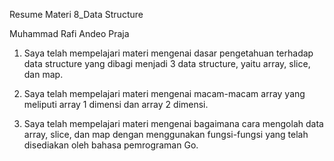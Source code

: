 Resume Materi 8_Data Structure

Muhammad Rafi Andeo Praja

1. Saya telah mempelajari materi mengenai dasar pengetahuan terhadap data structure yang dibagi menjadi 3 data structure, yaitu array, slice, dan map.

2. Saya telah mempelajari materi mengenai macam-macam array yang meliputi array 1 dimensi dan array 2 dimensi.

3. Saya telah mempelajari materi mengenai bagaimana cara mengolah data array, slice, dan map dengan menggunakan fungsi-fungsi yang telah disediakan oleh bahasa pemrograman Go.
